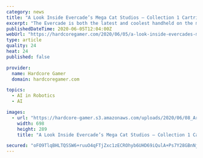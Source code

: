 ```yaml
---
category: news
title: "A Look Inside Evercade’s Mega Cat Studios – Collection 1 Cartridge"
excerpt: "The Evercade is both the latest and coolest handheld on the market. Instead of focusing on modern triple A titles, it looks through gaming history and brings many classic games to new carts. With that said,"
publishedDateTime: 2020-06-05T12:04:00Z
webUrl: "https://hardcoregamer.com/2020/06/05/a-look-inside-evercades-mega-cat-studios-collection-1-cartridge/379351/"
type: article
quality: 24
heat: 24
published: false

provider:
  name: Hardcore Gamer
  domain: hardcoregamer.com

topics:
  - AI in Robotics
  - AI

images:
  - url: "https://hardcore-gamer.s3.amazonaws.com/uploads/2020/06/08_ArtCartridge.jpg"
    width: 698
    height: 289
    title: "A Look Inside Evercade’s Mega Cat Studios – Collection 1 Cartridge"

secured: "oFO9TlqBHLTQSSW6+ruuO4qFTjZxc1zECROhyb6UHD69iQulA+Ps7Y28GBnNjRvNsi6eN8n9t8QolArQnK6XEFri+WsxIlTR+mYFEchRSLupXZsqlEo8906NJFAxddZYXScDxhqNYyBz5YwrYCKCsZx8Zj4mCpyuyFsxmGZP6lHXb2nJfWL9sjfZuPUyuFOU16Z3lVFASlRUA5NJQd+JriJxAUln0qZtiKFbO09lp6pAzqb69Oz6Ryhjw4B6j8ggTqjhZoo+gRa/s5uRzPCcIcz4JBZGbgP4Tj2B7kfGW3UDy6BMcV0NENs4f86sAtMaysPhBUZRcaPVnfBcTJ/T4H9jnGz2882s2ojHguqWckqdfBEwHZ8PT1ctrmY2zvnOA/Dd3anq1lOAyGtLxFgT/i9zj5uXjzNbsvrII4GCMSm8FsQYZtJ7XW4vAWzT0Q1g2PA7DYLXeXpp8R6SpfQueBkV8SdwP37jfN0Prav0WjY=;bdZC23wTjsp9RXgcdbRfqw=="
---
```


